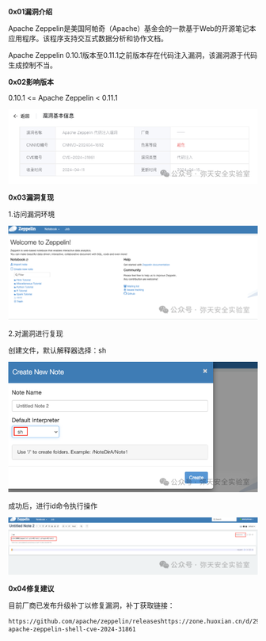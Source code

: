 

**0x01漏洞介绍**



Apache Zeppelin是美国阿帕奇（Apache）基金会的一款基于Web的开源笔记本应用程序。该程序支持交互式数据分析和协作文档。

Apache Zeppelin 0.10.1版本至0.11.1之前版本存在代码注入漏洞，该漏洞源于代码生成控制不当。





**0x02影响版本**





0.10.1 <= Apache Zeppelin < 0.11.1

![图片](CVE-2024-31861-Apache%20Zeppelin%20%E8%BF%9C%E7%A8%8B%E4%BB%A3%E7%A0%81%E6%B3%A8%E5%85%A5%E6%BC%8F%E6%B4%9E.assets/640-1714273716193-2.png)



**0x03漏洞复现**



1.访问漏洞环境 

![图片](CVE-2024-31861-Apache%20Zeppelin%20%E8%BF%9C%E7%A8%8B%E4%BB%A3%E7%A0%81%E6%B3%A8%E5%85%A5%E6%BC%8F%E6%B4%9E.assets/640-1714273716193-3.png)

2.对漏洞进行复现

创建文件，默认解释器选择：sh

![图片](CVE-2024-31861-Apache%20Zeppelin%20%E8%BF%9C%E7%A8%8B%E4%BB%A3%E7%A0%81%E6%B3%A8%E5%85%A5%E6%BC%8F%E6%B4%9E.assets/640-1714273716193-4.png)

成功后，进行id命令执行操作

![图片](CVE-2024-31861-Apache%20Zeppelin%20%E8%BF%9C%E7%A8%8B%E4%BB%A3%E7%A0%81%E6%B3%A8%E5%85%A5%E6%BC%8F%E6%B4%9E.assets/640-1714273716194-5.png)



**0x04修复建议**

目前厂商已发布升级补丁以修复漏洞，补丁获取链接：

```
https://github.com/apache/zeppelin/releaseshttps://zone.huoxian.cn/d/2902-apache-zeppelin-shell-cve-2024-31861
```